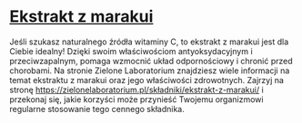 # [Ekstrakt z marakui](https://zielonelaboratorium.pl/składniki/ekstrakt-z-marakui/)

Jeśli szukasz naturalnego źródła witaminy C, to ekstrakt z marakui jest dla Ciebie idealny! Dzięki swoim właściwościom antyoksydacyjnym i przeciwzapalnym, pomaga wzmocnić układ odpornościowy i chronić przed chorobami. Na stronie Zielone Laboratorium znajdziesz wiele informacji na temat ekstraktu z marakui oraz jego właściwości zdrowotnych. Zajrzyj na stronę https://zielonelaboratorium.pl/składniki/ekstrakt-z-marakui/ i przekonaj się, jakie korzyści może przynieść Twojemu organizmowi regularne stosowanie tego cennego składnika.